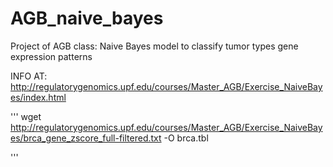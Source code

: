 # AGB_naive_bayes
Project of AGB class: Naive Bayes model to classify tumor types gene expression patterns

INFO AT: http://regulatorygenomics.upf.edu/courses/Master_AGB/Exercise_NaiveBayes/index.html

'''
wget http://regulatorygenomics.upf.edu/courses/Master_AGB/Exercise_NaiveBayes/brca_gene_zscore_full-filtered.txt -O brca.tbl

'''